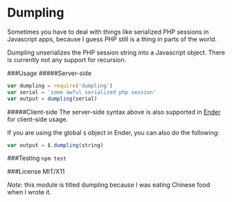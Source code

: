 Dumpling
========

Sometimes you have to deal with things like serialized PHP sessions in
Javascript apps, because I guess PHP still is a thing in parts of the world.

Dumpling unserializes the PHP session string into a Javascript object. 
There is currently not any support for recursion.

###Usage
#####Server-side
```javascript
var dumpling = require('dumpling')
var serial = 'some awful serialized php session'
var output = dumpling(serial)
```

#####Client-side
The server-side syntax above is also supported in [Ender](https://github.com/ender-js) for client-side usage.

If you are using the global `$` object in Ender, you can also do the following:

```javascript
var output = $.dumpling(string)
```

###Testing
`npm test`

###License
MIT/X11

*Note*: this module is titled dumpling because I was eating Chinese food when I wrote it.